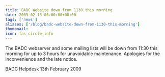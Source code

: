 ```yaml
---
title: BADC Website down from 1130 this morning
date: 2009-02-13 06:00:00+00:00
tags: ['news']
aliases: ['/blog/badc-website-down-from-1130-this-morning']
thumbnail: 
icon: fas circle-info
---
```



The BADC webserver and some mailing lists will be down from 11:30 this morning for up to 3 hours for unavoidable maintenance.
Apologies for the inconvenience and the late notice.


 
BADC Helpdesk
13th February 2009



